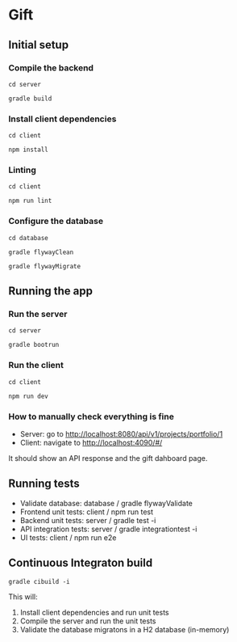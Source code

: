 # Gift

## Initial setup

### Compile the backend

`cd server`

`gradle build`

### Install client dependencies

`cd client`

`npm install`

### Linting

`cd client`

`npm run lint`

### Configure the database

`cd database`

`gradle flywayClean`

`gradle flywayMigrate`

## Running the app

### Run the server

`cd server`

`gradle bootrun`

### Run the client

`cd client`

`npm run dev`

### How to manually check everything is fine

* Server: go to <http://localhost:8080/api/v1/projects/portfolio/1>
* Client: navigate to <http://localhost:4090/#/>

It should show an API response and the gift dahboard page.

## Running tests

* Validate database:      database / gradle flywayValidate
* Frontend unit tests:    client / npm run test
* Backend unit tests:     server / gradle test -i
* API integration tests:  server / gradle integrationtest -i
* UI tests:               client / npm run e2e

## Continuous Integraton build

`gradle cibuild -i`

This will:

1. Install client dependencies and run unit tests
2. Compile the server and run the unit tests
3. Validate the database migratons in a H2 database (in-memory)

